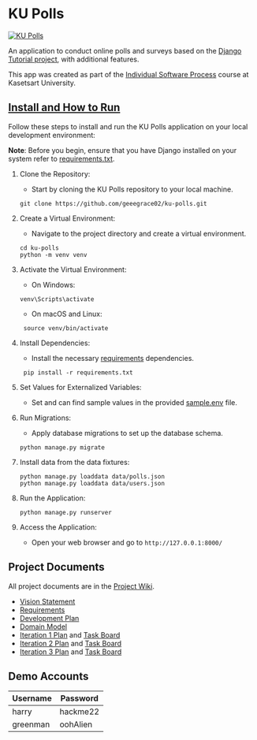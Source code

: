 # KU Polls

[![KU Polls](https://github.com/geeegrace02/ku-polls/actions/workflows/ku-polls.yml/badge.svg)](https://github.com/geeegrace02/ku-polls/actions/workflows/ku-polls.yml)

An application to conduct online polls and surveys based
on the [Django Tutorial project](https://docs.djangoproject.com/en/3.1/intro/tutorial01/), with
additional features.

This app was created as part of the [Individual Software Process](
https://cpske.github.io/ISP) course at Kasetsart University.


## [Install and How to Run](Installation.md)

Follow these steps to install and run the KU Polls application 
on your local development environment:

**Note**: Before you begin, ensure that you have Django installed on your system 
refer to [requirements.txt](./requirements.txt). 

1. Clone the Repository: 
    - Start by cloning the KU Polls repository to your local machine.
    ```
   git clone https://github.com/geeegrace02/ku-polls.git
    ```

2. Create a Virtual Environment:
   - Navigate to the project directory and create a virtual environment.
   ```
   cd ku-polls
   python -m venv venv
   ```
3. Activate the Virtual Environment:
   - On Windows:
   ```
   venv\Scripts\activate
   ```
   - On macOS and Linux:
   ```
    source venv/bin/activate
   ```

4. Install Dependencies: 
   - Install the necessary [requirements](./requirements.txt) dependencies.
   ```
    pip install -r requirements.txt
   ```

5. Set Values for Externalized Variables:
   -  Set and can find sample values in the provided [sample.env](./sample.env) file.

6. Run Migrations:
   - Apply database migrations to set up the database schema.
   ```
   python manage.py migrate
   ```
   
7. Install data from the data fixtures:
   ```
   python manage.py loaddata data/polls.json
   python manage.py loaddata data/users.json
   ```
   
8. Run the Application:
    ```
   python manage.py runserver
    ```
   
9. Access the Application:
   - Open your web browser and go to `http://127.0.0.1:8000/`
    

    
## Project Documents

All project documents are in the [Project Wiki](https://github.com/geeegrace02/ku-polls/wiki).

- [Vision Statement](https://github.com/geeegrace02/ku-polls/wiki/Vision-Statement)
- [Requirements](https://github.com/geeegrace02/ku-polls/wiki/Requirements)
- [Development Plan](https://github.com/geeegrace02/ku-polls/wiki/Development-Plan)
- [Domain Model](https://github.com/geeegrace02/ku-polls/wiki/Domain-Model)
- [Iteration 1 Plan](https://github.com/geeegrace02/ku-polls/wiki/Iteration-1-Plan) and [Task Board](https://github.com/users/geeegrace02/projects/1/views/1)
- [Iteration 2 Plan](https://github.com/geeegrace02/ku-polls/wiki/Iteration-2-Plan) and [Task Board](https://github.com/users/geeegrace02/projects/1/views/2)
- [Iteration 3 Plan](https://github.com/geeegrace02/ku-polls/wiki/Iteration-3-Plan) and [Task Board](https://github.com/users/geeegrace02/projects/1/views/4)


## Demo Accounts
| Username | Password |
|----------|----------|
| harry    | hackme22 |
| greenman | oohAlien |
